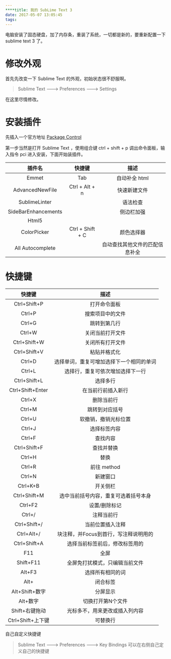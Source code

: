 ```yaml
---
****title: 我的 SubLime Text 3
date: 2017-05-07 13:05:45
tags:
---
```


电脑安装了固态硬盘，加了内存条，重装了系统，一切都是新的，要重新配置一下 sublime text 3 了。

<!--more-->

# 修改外观

首先先改变一下 Sublime Text 的外观，初始状态很不舒服啊。

> Sublime Text  ---> Preferences  --->  Settings

在这里尽情修改。

# 安装插件

先插入一个官方地址 [Package Control](https://packagecontrol.io/browse)

第一步当然是打开 Sublime Text ，使用组合键 ctrl + shift  + p 调出命令面板，输入指令 pci 进入安装，下面开始装插件。

|         插件名         |       快捷键        |       描述        |
| :-----------------: | :--------------: | :-------------: |
|        Emmet        |       Tab        |    自动补全 html    |
|   AdvancedNewFile   |  Ctrl + Alt + n  |     快速新建文件      |
|    SublimeLinter    |                  |      语法检查       |
| SideBarEnhancements |                  |      侧边栏加强      |
|        Html5        |                  |                 |
|     ColorPicker     | Ctrl + Shift + C |      颜色选择器      |
|  All Autocomplete   |                  | 自动查找其他文件的匹配信息补全 |



# 快捷键

|       快捷键        |          描述           |
| :--------------: | :-------------------: |
|   Ctrl+Shift+P   |        打开命令面板         |
|      Ctrl+P      |       搜索项目中的文件        |
|      Ctrl+G      |        跳转到第几行         |
|      Ctrl+W      |       关闭当前打开文件        |
|   Ctrl+Shift+W   |       关闭所有打开文件        |
|   Ctrl+Shift+V   |        粘贴并格式化         |
|      Ctrl+D      | 选择单词，重复可增加选择下一个相同的单词  |
|      Ctrl+L      |   选择行，重复可依次增加选择下一行    |
|   Ctrl+Shift+L   |         选择多行          |
| Ctrl+Shift+Enter |       在当前行前插入新行       |
|      Ctrl+X      |         删除当前行         |
|      Ctrl+M      |        跳转到对应括号        |
|      Ctrl+U      |      软撤销，撤销光标位置       |
|      Ctrl+J      |        选择标签内容         |
|      Ctrl+F      |         查找内容          |
|   Ctrl+Shift+F   |         查找并替换         |
|      Ctrl+H      |          替换           |
|      Ctrl+R      |       前往 method       |
|      Ctrl+N      |         新建窗口          |
|     Ctrl+K+B     |         开关侧栏          |
|   Ctrl+Shift+M   |  选中当前括号内容，重复可选着括号本身   |
|     Ctrl+F2      |        设置/删除标记        |
|      Ctrl+/      |         注释当前行         |
|   Ctrl+Shift+/   |       当前位置插入注释        |
|    Ctrl+Alt+/    | 块注释，并Focus到首行，写注释说明用的 |
|   Ctrl+Shift+A   |    选择当前标签前后，修改标签用的    |
|       F11        |          全屏           |
|    Shift+F11     |    全屏免打扰模式，只编辑当前文件    |
|      Alt+F3      |       选择所有相同的词        |
|       Alt+       |         闭合标签          |
|   Alt+Shift+数字   |         分屏显示          |
|      Alt+数字      |       切换打开第N个文件       |
|    Shift+右键拖动    |    光标多不，用来更改或插入列内容    |
|  Ctrl+Shift+上下键  |         可替换行          |

自己自定义快捷键

> Sublime Text ---> Preferences ---> Key Bindings   可以在右侧自己定义自己的快捷键





